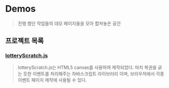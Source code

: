 # Demos

> 진행 했던 작업들의 데모 페이지들을 모아 합쳐놓은 공간

## 프로젝트 목록

### [lotteryScratch.js](https://ryujun.github.io/demos/lotteryScratch/)
>lotteryScratch.js는 HTML5 canvas를 사용하여 제작되었다. 마치 복권을 긁는 듯한 이벤트를 처리해주는 자바스크립트 라이브러리 이며, 브라우저에서 각종 이벤트 페이지 제작에 사용될 수 있다.
